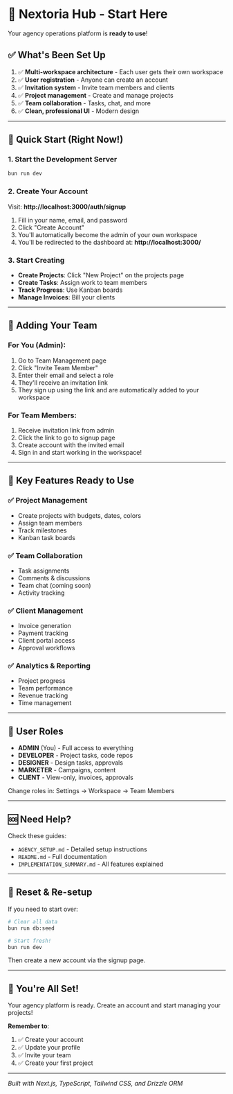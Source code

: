 # 🚀 Nextoria Hub - Start Here

Your agency operations platform is **ready to use**!

## ✅ What's Been Set Up

1. ✅ **Multi-workspace architecture** - Each user gets their own workspace
2. ✅ **User registration** - Anyone can create an account
3. ✅ **Invitation system** - Invite team members and clients
4. ✅ **Project management** - Create and manage projects
5. ✅ **Team collaboration** - Tasks, chat, and more
6. ✅ **Clean, professional UI** - Modern design

---

## 🎯 Quick Start (Right Now!)

### 1. Start the Development Server

```bash
bun run dev
```

### 2. Create Your Account

Visit: **http://localhost:3000/auth/signup**

1. Fill in your name, email, and password
2. Click "Create Account"
3. You'll automatically become the admin of your own workspace
4. You'll be redirected to the dashboard at: **http://localhost:3000/**

### 3. Start Creating

- **Create Projects**: Click "New Project" on the projects page
- **Create Tasks**: Assign work to team members
- **Track Progress**: Use Kanban boards
- **Manage Invoices**: Bill your clients

---

## 👥 Adding Your Team

### For You (Admin):

1. Go to Team Management page
2. Click "Invite Team Member"
3. Enter their email and select a role
4. They'll receive an invitation link
5. They sign up using the link and are automatically added to your workspace

### For Team Members:

1. Receive invitation link from admin
2. Click the link to go to signup page
3. Create account with the invited email
4. Sign in and start working in the workspace!

---

## 📁 Key Features Ready to Use

### ✅ Project Management

- Create projects with budgets, dates, colors
- Assign team members
- Track milestones
- Kanban task boards

### ✅ Team Collaboration

- Task assignments
- Comments & discussions
- Team chat (coming soon)
- Activity tracking

### ✅ Client Management

- Invoice generation
- Payment tracking
- Client portal access
- Approval workflows

### ✅ Analytics & Reporting

- Project progress
- Team performance
- Revenue tracking
- Time management

---

## 🔐 User Roles

- **ADMIN** (You) - Full access to everything
- **DEVELOPER** - Project tasks, code repos
- **DESIGNER** - Design tasks, approvals
- **MARKETER** - Campaigns, content
- **CLIENT** - View-only, invoices, approvals

Change roles in: Settings → Workspace → Team Members

---

## 🆘 Need Help?

Check these guides:

- `AGENCY_SETUP.md` - Detailed setup instructions
- `README.md` - Full documentation
- `IMPLEMENTATION_SUMMARY.md` - All features explained

---

## 🔄 Reset & Re-setup

If you need to start over:

```bash
# Clear all data
bun run db:seed

# Start fresh!
bun run dev
```

Then create a new account via the signup page.

---

## 🎉 You're All Set!

Your agency platform is ready. Create an account and start managing your projects!

**Remember to**:

1. ✅ Create your account
2. ✅ Update your profile
3. ✅ Invite your team
4. ✅ Create your first project

---

_Built with Next.js, TypeScript, Tailwind CSS, and Drizzle ORM_
